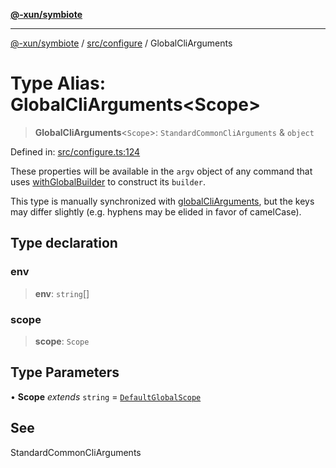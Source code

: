 [**@-xun/symbiote**](../../../README.md)

***

[@-xun/symbiote](../../../README.md) / [src/configure](../README.md) / GlobalCliArguments

# Type Alias: GlobalCliArguments\<Scope\>

> **GlobalCliArguments**\<`Scope`\>: `StandardCommonCliArguments` & `object`

Defined in: [src/configure.ts:124](https://github.com/Xunnamius/symbiote/blob/c8e7e58364e34d94a79ee4d48272a3e971d09e09/src/configure.ts#L124)

These properties will be available in the `argv` object of any command that
uses [withGlobalBuilder](../../util/functions/withGlobalBuilder.md) to construct its `builder`.

This type is manually synchronized with [globalCliArguments](../variables/globalCliArguments.md), but the
keys may differ slightly (e.g. hyphens may be elided in favor of camelCase).

## Type declaration

### env

> **env**: `string`[]

### scope

> **scope**: `Scope`

## Type Parameters

• **Scope** *extends* `string` = [`DefaultGlobalScope`](../enumerations/DefaultGlobalScope.md)

## See

StandardCommonCliArguments
